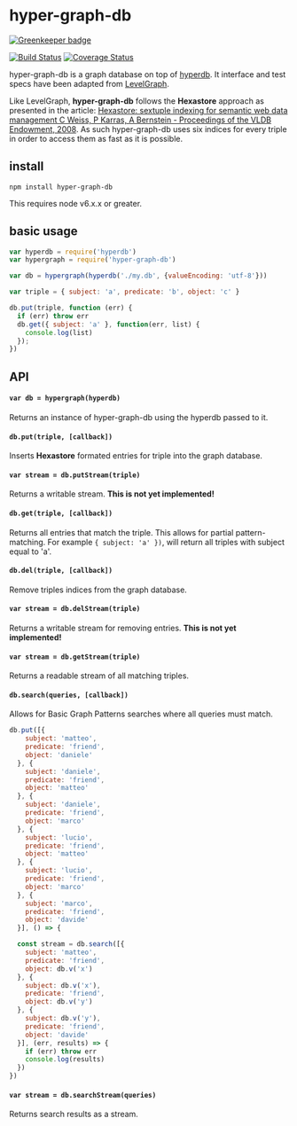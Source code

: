 # hyper-graph-db

[![Greenkeeper badge](https://badges.greenkeeper.io/e-e-e/hyper-graph-db.svg)](https://greenkeeper.io/)

[![Build Status](https://travis-ci.org/e-e-e/hyper-graph-db.svg?branch=master)](https://travis-ci.org/e-e-e/hyper-graph-db) [![Coverage Status](https://coveralls.io/repos/github/e-e-e/hyper-graph-db/badge.svg?branch=master)](https://coveralls.io/github/e-e-e/hyper-graph-db?branch=master)

hyper-graph-db is a graph database on top of [hyperdb](https://github.com/mafintosh/hyperdb). It interface and test specs have been adapted from [LevelGraph](https://github.com/levelgraph/levelgraph).

Like LevelGraph, **hyper-graph-db** follows the **Hexastore** approach as presented in the article: [Hexastore: sextuple indexing for semantic web data management C Weiss, P Karras, A Bernstein - Proceedings of the VLDB Endowment, 2008](http://www.vldb.org/pvldb/1/1453965.pdf). As such hyper-graph-db uses six indices for every triple in order to access them as fast as it is possible.

## install

```
npm install hyper-graph-db
```

This requires node v6.x.x or greater.

## basic usage

```js
var hyperdb = require('hyperdb')
var hypergraph = require('hyper-graph-db')

var db = hypergraph(hyperdb('./my.db', {valueEncoding: 'utf-8'}))

var triple = { subject: 'a', predicate: 'b', object: 'c' }

db.put(triple, function (err) {
  if (err) throw err
  db.get({ subject: 'a' }, function(err, list) {
    console.log(list)
  });
})
```

## API

#### `var db = hypergraph(hyperdb)`

Returns an instance of hyper-graph-db using the hyperdb passed to it.

#### `db.put(triple, [callback])`

Inserts **Hexastore** formated entries for triple into the graph database.

#### `var stream = db.putStream(triple)`

Returns a writable stream. **This is not yet implemented!**

#### `db.get(triple, [callback])`

Returns all entries that match the triple. This allows for partial  pattern-matching. For example `{ subject: 'a' })`, will return all triples with subject equal to 'a'.

#### `db.del(triple, [callback])`

Remove triples indices from the graph database.

#### `var stream = db.delStream(triple)`

Returns a writable stream for removing entries. **This is not yet implemented!**

#### `var stream = db.getStream(triple)`

Returns a readable stream of all matching triples.

#### `db.search(queries, [callback])`

Allows for Basic Graph Patterns searches where all queries must match.

```js
db.put([{
    subject: 'matteo',
    predicate: 'friend',
    object: 'daniele'
  }, {
    subject: 'daniele',
    predicate: 'friend',
    object: 'matteo'
  }, {
    subject: 'daniele',
    predicate: 'friend',
    object: 'marco'
  }, {
    subject: 'lucio',
    predicate: 'friend',
    object: 'matteo'
  }, {
    subject: 'lucio',
    predicate: 'friend',
    object: 'marco'
  }, {
    subject: 'marco',
    predicate: 'friend',
    object: 'davide'
  }], () => {

  const stream = db.search([{
    subject: 'matteo',
    predicate: 'friend',
    object: db.v('x')
  }, {
    subject: db.v('x'),
    predicate: 'friend',
    object: db.v('y')
  }, {
    subject: db.v('y'),
    predicate: 'friend',
    object: 'davide'
  }], (err, results) => {
    if (err) throw err
    console.log(results)
  })
})
```

#### `var stream = db.searchStream(queries)`

Returns search results as a stream.
